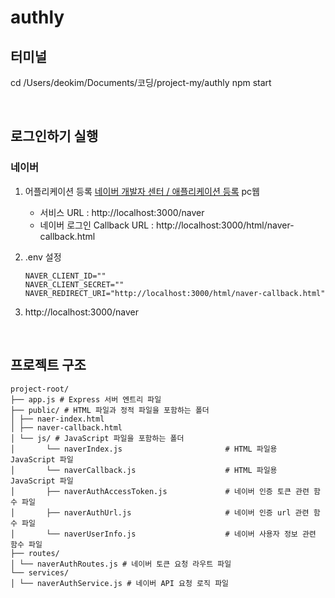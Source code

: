 # authly

## 터미널

cd /Users/deokim/Documents/코딩/project-my/authly
npm start

<br>

## 로그인하기 실행

### 네이버

1.  어플리케이션 등록
    [네이버 개발자 센터 / 애플리케이션 등록](https://developers.naver.com/apps/#/register)
    pc웹

    -   서비스 URL : http://localhost:3000/naver
    -   네이버 로그인 Callback URL : http://localhost:3000/html/naver-callback.html

2.  .env 설정

    ```
    NAVER_CLIENT_ID=""
    NAVER_CLIENT_SECRET=""
    NAVER_REDIRECT_URI="http://localhost:3000/html/naver-callback.html"

    ```

3.  http://localhost:3000/naver

<br>

## 프로젝트 구조

```
project-root/
├── app.js # Express 서버 엔트리 파일
├── public/ # HTML 파일과 정적 파일을 포함하는 폴더
│ ├── naer-index.html
│ ├── naver-callback.html
│ └── js/ # JavaScript 파일을 포함하는 폴더
│       └── naverIndex.js                       # HTML 파일용 JavaScript 파일
│       └── naverCallback.js                    # HTML 파일용 JavaScript 파일
│       ├── naverAuthAccessToken.js             # 네이버 인증 토큰 관련 함수 파일
│       ├── naverAuthUrl.js                     # 네이버 인증 url 관련 함수 파일
│       └── naverUserInfo.js                    # 네이버 사용자 정보 관련 함수 파일
├── routes/
│ └── naverAuthRoutes.js # 네이버 토큰 요청 라우트 파일
└── services/
│ └── naverAuthService.js # 네이버 API 요청 로직 파일
```
